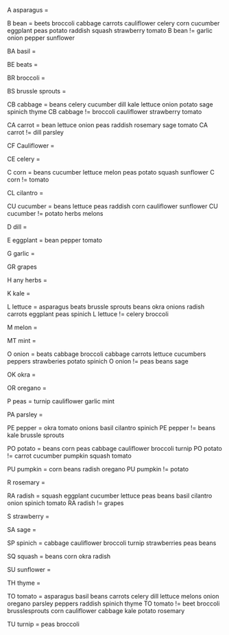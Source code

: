 A asparagus = 

B bean = beets broccoli cabbage carrots cauliflower celery corn cucumber eggplant peas potato raddish squash                            strawberry tomato
B bean != garlic onion pepper sunflower

BA basil = 

BE beats = 

BR broccoli = 

BS brussle sprouts = 

CB cabbage = beans celery cucumber dill kale lettuce onion potato sage spinich thyme
CB cabbage != broccoli cauliflower strawberry tomato

CA carrot = bean lettuce onion peas raddish rosemary sage tomato
CA carrot != dill parsley

CF Cauliflower = 

CE celery = 

C corn = beans cucumber lettuce melon peas potato squash sunflower
C corn != tomato

CL cilantro = 

CU cucumber = beans lettuce peas raddish corn cauliflower sunflower
CU cucumber != potato herbs melons

D dill = 

E eggplant = bean pepper tomato

G garlic = 

GR grapes 

H any herbs = 

K kale = 

L lettuce = asparagus beats brussle sprouts beans okra onions radish carrots eggplant peas spinich
L lettuce != celery broccoli

M melon = 

MT mint = 

O onion = beats cabbage broccoli cabbage carrots lettuce cucumbers peppers strawberies potato spinich
O onion != peas beans sage

OK okra = 

OR oregano = 

P peas = turnip cauliflower garlic mint

PA parsley = 

PE pepper = okra tomato onions basil cilantro spinich
PE pepper != beans kale brussle sprouts

PO potato = beans corn peas cabbage cauliflower broccoli turnip
PO potato != carrot cucumber pumpkin squash tomato

PU pumpkin = corn beans radish oregano
PU pumpkin != potato

R rosemary = 

RA radish = squash eggplant cucumber lettuce peas beans basil cilantro onion spinich tomato
RA radish != grapes

S strawberry = 

SA sage = 

SP spinich = cabbage cauliflower broccoli turnip strawberries peas beans

SQ squash = beans corn okra radish

<!-- SP sweet potato = okra -->

SU sunflower = 

TH thyme = 

TO tomato =  asparagus basil beans carrots celery dill lettuce melons onion oregano parsley peppers raddish spinich                         thyme
TO tomato != beet broccoli brusslesprouts corn cauliflower cabbage kale potato rosemary 

TU turnip = peas broccoli





